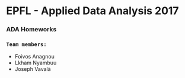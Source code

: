 # EPFL - Applied Data Analysis 2017

### ADA Homeworks 

### `Team members:`

- Foivos Anagnou
- Lkham Nyambuu
- Joseph Vavalà